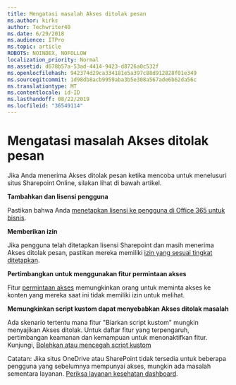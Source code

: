 ```yaml
---
title: Mengatasi masalah Akses ditolak pesan
ms.author: kirks
author: Techwriter40
ms.date: 6/29/2018
ms.audience: ITPro
ms.topic: article
ROBOTS: NOINDEX, NOFOLLOW
localization_priority: Normal
ms.assetid: d678b57a-53ad-4414-9423-d8726a0c532f
ms.openlocfilehash: 942374d29ca334181e5a397c88d912828f01e349
ms.sourcegitcommit: 1d98db8acb9959aba3b5e308a567ade6b62da56c
ms.translationtype: MT
ms.contentlocale: id-ID
ms.lasthandoff: 08/22/2019
ms.locfileid: "36549114"
---
```

# <a name="troubleshoot-access-denied-messages"></a>Mengatasi masalah Akses ditolak pesan

Jika Anda menerima Akses ditolak pesan ketika mencoba untuk menelusuri situs Sharepoint Online, silakan lihat di bawah artikel.

**Tambahkan dan lisensi pengguna**

Pastikan bahwa Anda [menetapkan lisensi ke pengguna di Office 365 untuk bisnis](https://docs.microsoft.com/office365/admin/subscriptions-and-billing/assign-licenses-to-users?view=o365-worldwide&amp;tabs=One).

**Memberikan izin**

Jika pengguna telah ditetapkan lisensi Sharepoint dan masih menerima Akses ditolak pesan, pastikan mereka memiliki [izin yang sesuai tingkat ditetapkan](https://docs.microsoft.com/sharepoint/understanding-permission-levels).

**Pertimbangkan untuk menggunakan fitur permintaan akses**

Fitur [permintaan akses](https://support.office.com/article/Set-up-and-manage-access-requests-94B26E0B-2822-49D4-929A-8455698654B3) memungkinkan orang untuk meminta akses ke konten yang mereka saat ini tidak memiliki izin untuk melihat. 

**Memungkinkan script kustom dapat menyebabkan Akses ditolak masalah**

Ada skenario tertentu mana fitur "Biarkan script kustom" mungkin menyajikan Akses ditolak. Untuk daftar fitur yang terpengaruh, pertimbangan keamanan dan kemampuan untuk menonaktifkan fitur. Kunjungi, [Bolehkan atau mencegah script kustom](https://docs.microsoft.com/sharepoint/allow-or-prevent-custom-script)

Catatan: Jika situs OneDrive atau SharePoint tidak tersedia untuk beberapa pengguna yang sebelumnya mempunyai akses, mungkin ada masalah sementara layanan. [Periksa layanan kesehatan dashboard](https://portal.office.com/adminportal/home#/servicehealth).


  

